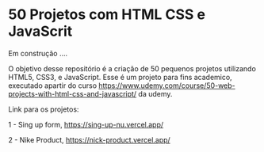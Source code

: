 # 50 Projetos com HTML CSS e JavaScrit

Em construção ....

O  objetivo desse repositório é a criação de 50 pequenos projetos utilizando HTML5, CSS3, e JavaScript. Esse é um projeto para fins academico,
executado apartir do curso https://www.udemy.com/course/50-web-projects-with-html-css-and-javascript/ da udemy.
 
Link para os projetos:

1 - Sing up form, https://sing-up-nu.vercel.app/

2 - Nike Product, https://nick-product.vercel.app/
